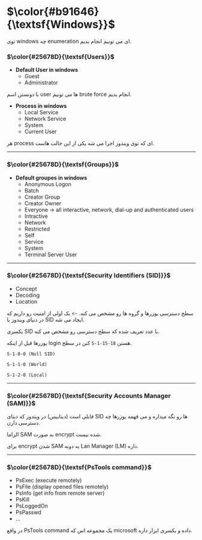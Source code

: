 $\color{#b91646}{\textsf{Windows}}$
=======================================

توی windows چه enumeration ای می تونیم انجام بدیم.

### $\color{#25678D}{\textsf{Users}}$

- **Default User in windows**
  - Guest
  - Administrator

با دونستن اسم user ها می تونیم brute force انجام بدیم.

- **Process in windows**
  - Local Service
  - Network Service
  - System
  - Current User

هر process ای که توی ویندوز اجرا می شه یکی از این حالت هاست.
________________
### $\color{#25678D}{\textsf{Groups}}$

- **Default groupes in windows**
  - Anonymous Logon
  - Batch
  - Creator Group
  - Creator Owner
  - Everyone -> all interactive, network, dial-up and authenticated users
  - Intractive
  - Network
  - Restricted
  - Self
  - Service
  - System
  - Terminal Server User

________________________
### $\color{#25678D}{\textsf{Security Identifiers (SID)}}$

  - Concept
  - Decoding
  - Location

سطح دسترسی یوزرها و گروه ها رو مشخص می کنه. -> یک اولی از امنیت رو داریم که در دنیای ویندوز با SID ایجاد می شه.

یکسری SID با عدد تعریف شده که سطح دسترسی رو مشخص می کنه.

یوزرها قبل از اینکه login کنن در سطح `S-1-15-18` هستن.

`S-1-0-0 (Null SID)`

`S-1-1-0 (World)`

`S-1-2-0 (Local)`
_________________________
### $\color{#25678D}{\textsf{Security Accounts Manager (SAM)}}$

فایلی است (دیتابیس) در ویندوز که دیتای SID ها رو نگه میداره و می فهمه یوزرها چه دسترسی دارن.

الزاما SAM به صورت encrypt شده نیست.

برای encrypt شدن SAM یه دونه Lan Manager (LM) داره.
_________________
### $\color{#25678D}{\textsf{PsTools command}}$

- PsExec (execute remotely)
- PsFile (display opened files remotely)
- PsInfo (get info from remote server)
- PsKill
- PsLoggedOn
- PsPasswd
- ...

در واقع PsTools command یک مجموعه اس که microsoft داده و یکسری ابزار داره.

